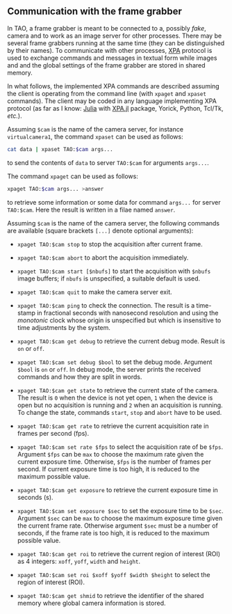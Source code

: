 ## Communication with the frame grabber

In TAO, a frame grabber is meant to be connected to a, possibly *fake*, camera
and to work as an image server for other processes.  There may be several frame
grabbers running at the same time (they can be distinguished by their names).
To communicate with other processes, [XPA](https://github.com/ericmandel/xpa)
protocol is used to exchange commands and messages in textual form while images
and and the global settings of the frame grabber are stored in shared memory.

In what follows, the implemented XPA commands are described assuming the client
is operating from the command line (with `xpaget` and `xpaset` commands).  The
client may be coded in any language implementing XPA protocol (as far as I
know: [Julia](http://julialang.org/) with
[XPA.jl](https://github.com/emmt/XPA.jl) package, Yorick, Python, Tcl/Tk,
*etc.*).

Assuming `$cam` is the name of the camera server, for instance
`virtualcamera1`, the command `xpaset` can be used as follows:

```sh
cat data | xpaset TAO:$cam args...
```

to send the contents of `data` to server `TAO:$cam` for arguments
`args...`.

The command `xpaget` can be used as follows:

```sh
xpaget TAO:$cam args... >answer
```

to retrieve some information or some data for command `args...` for server
`TAO:$cam`.  Here the result is written in a filae named `answer`.


Assuming `$cam` is the name of the camera server, the following commands
are available (square brackets `[...]` denote optional arguments):

* `xpaget TAO:$cam stop` to stop the acquisition after current frame.

* `xpaget TAO:$cam abort` to abort the acquisition immediately.

* `xpaget TAO:$cam start [$nbufs]` to start the acquisition with `$nbufs` image
  buffers; if `nbufs` is unspecified, a suitable default is used.

* `xpaget TAO:$cam quit` to make the camera server exit.

* `xpaget TAO:$cam ping` to check the connection.  The result is a time-stamp
  in fractional seconds with nanosecond resolution and using the *monotonic*
  clock whose origin is unspecified but which is insensitive to time
  adjustments by the system.

* `xpaget TAO:$cam get debug` to retrieve the current debug mode.  Result is
  `on` or `off`.

* `xpaget TAO:$cam set debug $bool` to set the debug mode.  Argument `$bool` is
  `on` or `off`.  In debug mode, the server prints the received commands and
  how they are split in words.

* `xpaget TAO:$cam get state` to retrieve the current state of the camera.  The
  result is `0` when the device is not yet open, `1` when the device is open
  but no acquisition is running and `2` when an acquisition is running.  To
  change the state, commands `start`, `stop` and `abort` have to be used.

* `xpaget TAO:$cam get rate` to retrieve the current acquisition rate
  in frames per second (fps).

* `xpaget TAO:$cam set rate $fps` to select the acquisition rate of be `$fps`.
  Argument `$fps` can be `max` to choose the maximum rate given the current
  exposure time.  Otherwise, `$fps` is the number of frames per second.
  If current exposure time is too high, it is reduced to the maximum possible
  value.

* `xpaget TAO:$cam get exposure` to retrieve the current exposure time
  in seconds (s).

* `xpaget TAO:$cam set exposure $sec` to set the exposure time to be `$sec`.
  Argument `$sec` can be `max` to choose the maximum exposure time given the
  current frame rate.  Otherwise argument `$sec` must be a number of seconds,
  if the frame rate is too high, it is reduced to the maximum possible value.

* `xpaget TAO:$cam get roi` to retrieve the current region of interest (ROI)
  as 4 integers: `xoff`, `yoff`, `width` and `height`.

* `xpaget TAO:$cam set roi $xoff $yoff $width $height` to select the region of
  interest (ROI).

* `xpaget TAO:$cam get shmid` to retrieve the identifier of the shared
  memory where global camera information is stored.
